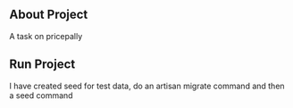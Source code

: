 
## About Project

A task on pricepally

## Run Project
 
I have created seed for test data, do an artisan migrate command and then a seed command







